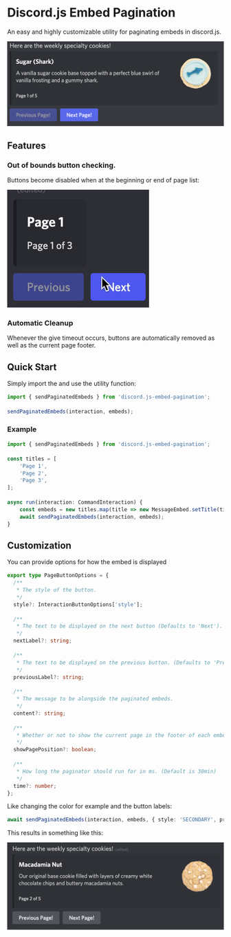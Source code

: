 # Discord.js Embed Pagination

An easy and highly customizable utility for paginating embeds in discord.js.

<img src="docs/hero.png" width="700"/>

## Features

### Out of bounds button checking.

Buttons become disabled when at the beginning or end of page list:

![bounds demo](/docs/bounds.gif)

### Automatic Cleanup

Whenever the give timeout occurs, buttons are automatically removed as well as the current page footer.

## Quick Start

Simply import the and use the utility function:

```ts
import { sendPaginatedEmbeds } from 'discord.js-embed-pagination';

sendPaginatedEmbeds(interaction, embeds);
```

### Example

```ts
import { sendPaginatedEmbeds } from 'discord.js-embed-pagination';

const titles = [
    'Page 1',
    'Page 2',
    'Page 3',
];

async run(interaction: CommandInteraction) {
    const embeds = new titles.map(title => new MessageEmbed.setTitle(title));
    await sendPaginatedEmbeds(interaction, embeds);
}
```

## Customization

You can provide options for how the embed is displayed

```ts
export type PageButtonOptions = {
  /**
   * The style of the button.
   */
  style?: InteractionButtonOptions['style'];

  /**
   * The text to be displayed on the next button (Defaults to 'Next').
   */
  nextLabel?: string;

  /**
   * The text to be displayed on the previous button. (Defaults to 'Previous').
   */
  previousLabel?: string;

  /**
   * The message to be alongside the paginated embeds.
   */
  content?: string;

  /**
   * Whether or not to show the current page in the footer of each embed (Defaults to being shown).
   */
  showPagePosition?: boolean;

  /**
   * How long the paginator should run for in ms. (Default is 30min)
   */
  time?: number;
};
```

Like changing the color for example and the button labels:
```ts
await sendPaginatedEmbeds(interaction, embeds, { style: 'SECONDARY', previousLabel: 'Previous Page!', nextLabel: 'Next Page!' });
```

This results in something like this:

<img src="docs/different-styles.png" width="700"/>
